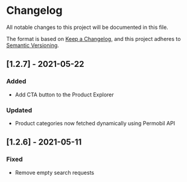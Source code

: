 # Changelog
All notable changes to this project will be documented in this file.

The format is based on [Keep a Changelog](https://keepachangelog.com/en/1.0.0/),
and this project adheres to [Semantic Versioning](https://semver.org/spec/v2.0.0.html).

## [1.2.7] - 2021-05-22
### Added
- Add CTA button to the Product Explorer

### Updated
- Product categories now fetched dynamically using Permobil API

## [1.2.6] - 2021-05-11
### Fixed
- Remove empty search requests